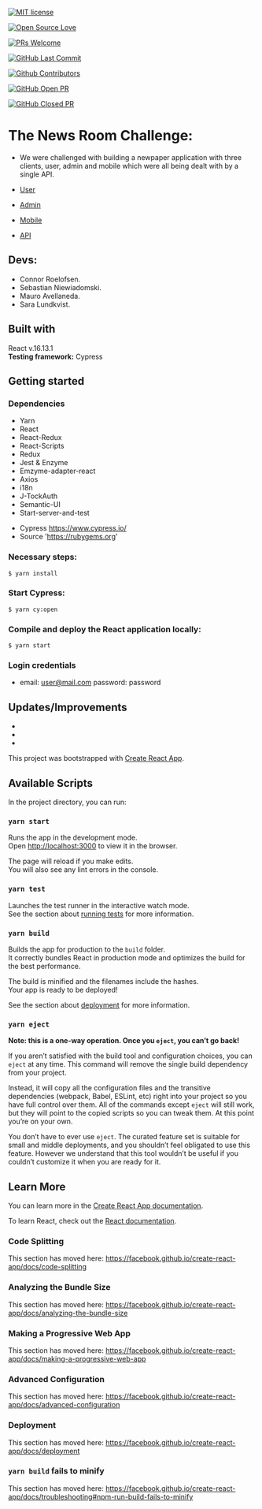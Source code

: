[![MIT license](https://img.shields.io/badge/License-MIT-blue.svg)](https://lbesson.mit-license.org/)

[![Open Source Love](https://badges.frapsoft.com/os/v1/open-source.svg?v=103)](https://github.com/grconnor)

[![PRs Welcome](https://img.shields.io/badge/PRs-welcome-brightgreen.svg?style=flat-square)](http://makeapullrequest.com)

[![GitHub Last Commit](https://img.shields.io/github/last-commit/grconnor/client_user_el_gaucho_nyheter?color=blueviolet&style=flat-square)](https://github.com/grconnor/client_user_el_gaucho_nyheter)

[![Github Contributors](https://img.shields.io/github/contributors/grconnor/client_user_el_gaucho_nyheter?color=blueviolet&style=flat-square)](https://github.com/grconnor/client_user_el_gaucho_nyheter/graphs/contributors)

[![GitHub Open PR](https://img.shields.io/github/issues-pr/grconnor/client_user_el_gaucho_nyheter?color=blueviolet&style=flat-square)](https://github.com/grconnor/client_user_el_gaucho_nyheter/pulls)

[![GitHub Closed PR](https://img.shields.io/github/issues-pr-closed/grconnor/client_user_el_gaucho_nyheter?color=blueviolet&style=flat-square)](https://github.com/grconnor/client_user_el_gaucho_nyheter/pulls)

# The News Room Challenge:

- We were challenged with building a newpaper application with three clients, user, admin and mobile which were all being dealt with by a single API.

- [User](https://github.com/grconnor/client_user_el_gaucho_nyheter)
- [Admin](https://github.com/grconnor/client_admin_el_gaucho_nyheter)
- [Mobile](https://github.com/grconnor/mobile_el_gaucho_nyheter)
- [API](https://github.com/grconnor/api_el_gaucho_nyheter)

## Devs:

- Connor Roelofsen.
- Sebastian Niewiadomski.
- Mauro Avellaneda.
- Sara Lundkvist.

## Built with

React v.16.13.1 </br>
**Testing framework:** Cypress

## Getting started

### Dependencies

- Yarn
- React
- React-Redux
- React-Scripts
- Redux
- Jest & Enzyme
- Emzyme-adapter-react
- Axios
- i18n
- J-TockAuth
- Semantic-UI
- Start-server-and-test

* Cypress https://www.cypress.io/
* Source 'https://rubygems.org'


### Necessary steps:

```
$ yarn install
```

### Start Cypress:

```
$ yarn cy:open
```

### Compile and deploy the React application locally:

```
$ yarn start
```

### Login credentials

- email: user@mail.com password: password

## Updates/Improvements

- 
- 
- 




This project was bootstrapped with [Create React App](https://github.com/facebook/create-react-app).

## Available Scripts

In the project directory, you can run:

### `yarn start`

Runs the app in the development mode.<br />
Open [http://localhost:3000](http://localhost:3000) to view it in the browser.

The page will reload if you make edits.<br />
You will also see any lint errors in the console.

### `yarn test`

Launches the test runner in the interactive watch mode.<br />
See the section about [running tests](https://facebook.github.io/create-react-app/docs/running-tests) for more information.

### `yarn build`

Builds the app for production to the `build` folder.<br />
It correctly bundles React in production mode and optimizes the build for the best performance.

The build is minified and the filenames include the hashes.<br />
Your app is ready to be deployed!

See the section about [deployment](https://facebook.github.io/create-react-app/docs/deployment) for more information.

### `yarn eject`

**Note: this is a one-way operation. Once you `eject`, you can’t go back!**

If you aren’t satisfied with the build tool and configuration choices, you can `eject` at any time. This command will remove the single build dependency from your project.

Instead, it will copy all the configuration files and the transitive dependencies (webpack, Babel, ESLint, etc) right into your project so you have full control over them. All of the commands except `eject` will still work, but they will point to the copied scripts so you can tweak them. At this point you’re on your own.

You don’t have to ever use `eject`. The curated feature set is suitable for small and middle deployments, and you shouldn’t feel obligated to use this feature. However we understand that this tool wouldn’t be useful if you couldn’t customize it when you are ready for it.

## Learn More

You can learn more in the [Create React App documentation](https://facebook.github.io/create-react-app/docs/getting-started).

To learn React, check out the [React documentation](https://reactjs.org/).

### Code Splitting

This section has moved here: https://facebook.github.io/create-react-app/docs/code-splitting

### Analyzing the Bundle Size

This section has moved here: https://facebook.github.io/create-react-app/docs/analyzing-the-bundle-size

### Making a Progressive Web App

This section has moved here: https://facebook.github.io/create-react-app/docs/making-a-progressive-web-app

### Advanced Configuration

This section has moved here: https://facebook.github.io/create-react-app/docs/advanced-configuration

### Deployment

This section has moved here: https://facebook.github.io/create-react-app/docs/deployment

### `yarn build` fails to minify

This section has moved here: https://facebook.github.io/create-react-app/docs/troubleshooting#npm-run-build-fails-to-minify
